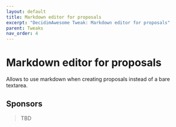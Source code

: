 ```yaml
---
layout: default
title: Markdown editor for proposals
excerpt: "DecidimAwesome Tweak: Markdown editor for proposals"
parent: Tweaks
nav_order: 4
---
```


# Markdown editor for proposals

Allows to use markdown when creating proposals instead of a bare textarea.

## Sponsors

> TBD

